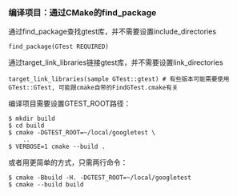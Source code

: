 ### 编译项目：通过CMake的find_package

通过find_package查找gtest库，并不需要设置include_directories

```
find_package(GTest REQUIRED)
```

通过target_link_libraries链接gtest库，并不需要设置link_directories

```
target_link_libraries(sample GTest::gtest) # 有些版本可能需要使用GTest::GTest, 可能跟cmake自带的FindGTest.cmake有关
```

编译项目需要设置GTEST_ROOT路径：

```
$ mkdir build
$ cd build
$ cmake -DGTEST_ROOT=~/local/googletest \
    ..
$ VERBOSE=1 cmake --build . 
```

或者用更简单的方式，只需两行命令：

```
$ cmake -Bbuild -H. -DGTEST_ROOT=~/local/googletest
$ cmake --build build
```

